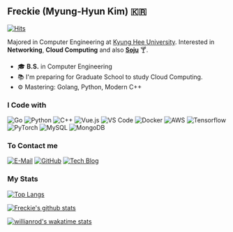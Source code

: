 ## Freckie (Myung-Hyun Kim) 🇰🇷
[![Hits](https://hits.seeyoufarm.com/api/count/incr/badge.svg?url=https%3A%2F%2Fgithub.com%2Ffreckie)](https://hits.seeyoufarm.com)

Majored in Computer Engineering at [Kyung Hee University](https://khu.ac.kr). Interested in **Networking**, **Cloud Computing** and also [**Soju**](https://en.wikipedia.org/wiki/Soju) 🍸. 


- 🎓 **B.S.** in Computer Engineering
- 📚 I'm preparing for Graduate School to study Cloud Computing.
- ⚙️ Mastering: Golang, Python, Modern C++

### I Code with
![Go](https://img.shields.io/badge/Go-00ADD8?style=for-the-badge&logoColor=white&logo=go)
![Python](https://img.shields.io/badge/Python-3776AB?style=for-the-badge&logoColor=white&logo=python)
![C++](https://img.shields.io/badge/C++-00599C?style=for-the-badge&logoColor=white&logo=c)
![Vue.js](https://img.shields.io/badge/Vue.js-4FC08D?style=for-the-badge&logoColor=white&logo=vue.js)
![VS Code](https://img.shields.io/badge/VS_Code-007ACC?style=for-the-badge&logoColor=white&logo=visual%20studio%20code)
![Docker](https://img.shields.io/badge/Docker-2496ED?style=for-the-badge&logoColor=white&logo=docker)
![AWS](https://img.shields.io/badge/AWS-232F3E?style=for-the-badge&logoColor=white&logo=amazon%20aws)
![Tensorflow](https://img.shields.io/badge/Tensorflow-FF6F00?style=for-the-badge&logoColor=white&logo=tensorflow)
![PyTorch](https://img.shields.io/badge/PyTorch-EE4C2C?style=for-the-badge&logoColor=white&logo=pytorch)
![MySQL](https://img.shields.io/badge/MySQL-447A91?style=for-the-badge&logoColor=white&logo=mysql)
![MongoDB](https://img.shields.io/badge/MongoDB-47A24B?style=for-the-badge&logoColor=white&logo=mongodb)
<!--
![Insomnia](https://img.shields.io/badge/Insomnia-5849BE?style=for-the-badge&logoColor=white&logo=insomnia)
![Notion](https://img.shields.io/badge/Notion-000000?style=for-the-badge&logoColor=white&logo=notion)
-->
<!-- Badges are made with shields.io -->


### To Contact me
[![E-Mail](https://img.shields.io/badge/freckie@frec.kr-D14836?style=for-the-badge&logoColor=white&logo=gmail)](mailto:freckie@frec.kr)
[![GitHub](https://img.shields.io/badge/GitHub-000000?style=for-the-badge&logoColor=white&logo=github)](https://github.com/freckie)
[![Tech Blog](https://img.shields.io/badge/Tech%20Blog-800000?style=for-the-badge&logoColor=white&logo=blogger)](https://blog.frec.kr)

### My Stats
[![Top Langs](https://github-readme-stats.vercel.app/api/top-langs/?username=freckie&hide=html&layout=compact)](https://github.com/anuraghazra/github-readme-stats)

[![Freckie's github stats](https://github-readme-stats.vercel.app/api?username=freckie&cound_private=true&show_icons=true)](https://github.com/anuraghazra/github-readme-stats)

[![willianrod's wakatime stats](https://github-readme-stats.vercel.app/api/wakatime?username=freckie)](https://github.com/anuraghazra/github-readme-stats)
